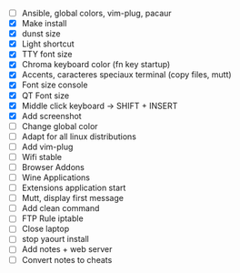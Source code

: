 - [ ] Ansible, global colors, vim-plug, pacaur
- [x] Make install
- [x] dunst size
- [x] Light shortcut
- [x] TTY font size
- [x] Chroma keyboard color (fn key startup)
- [x] Accents, caracteres speciaux terminal (copy files, mutt)
- [x] Font size console
- [x] QT Font size
- [x] Middle click keyboard -> SHIFT + INSERT
- [x] Add screenshot
- [ ] Change global color
- [ ] Adapt for all linux distributions
- [ ] Add vim-plug
- [ ] Wifi stable
- [ ] Browser Addons
- [ ] Wine Applications
- [ ] Extensions application start
- [ ] Mutt, display first message
- [ ] Add clean command
- [ ] FTP Rule iptable
- [ ] Close laptop
- [ ] stop yaourt install
- [ ] Add notes + web server
- [ ] Convert notes to cheats
